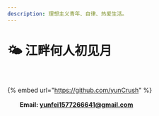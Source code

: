```yaml
---
description: 理想主义青年、自律、热爱生活。
---
```


# 🌤 江畔何人初见月

　　

{% embed url="https://github.com/yunCrush" %}

　　**Email: yunfei1577266641@gmail.com**
